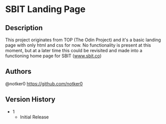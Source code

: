 # SBIT Landing Page
## Description
 
This project originates from TOP (The Odin Project) and it's a basic landing page with only html and css for now. No functionality is present at this moment, but at a later time this could be revisited and made into a functioning home page for SBIT (www.sbit.co)

## Authors

@notker0
https://github.com/notker0
 
## Version History
 
* 1
    * Initial Release